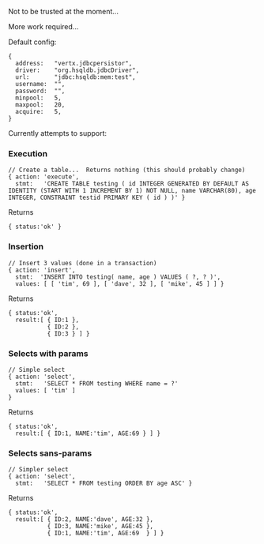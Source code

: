 Not to be trusted at the moment...

More work required...

Default config:

    {
      address:   "vertx.jdbcpersistor",
      driver:    "org.hsqldb.jdbcDriver",
      url:       "jdbc:hsqldb:mem:test",
      username:  "",
      password:  "",
      minpool:   5,
      maxpool:   20,
      acquire:   5,
    }

Currently attempts to support:

### Execution

    // Create a table...  Returns nothing (this should probably change)
    { action: 'execute',
      stmt:   'CREATE TABLE testing ( id INTEGER GENERATED BY DEFAULT AS IDENTITY (START WITH 1 INCREMENT BY 1) NOT NULL, name VARCHAR(80), age  INTEGER, CONSTRAINT testid PRIMARY KEY ( id ) )' }

Returns

    { status:'ok' }


### Insertion

    // Insert 3 values (done in a transaction)
    { action: 'insert',
      stmt:  'INSERT INTO testing( name, age ) VALUES ( ?, ? )',
      values: [ [ 'tim', 69 ], [ 'dave', 32 ], [ 'mike', 45 ] ] }

Returns

    { status:'ok',
      result:[ { ID:1 },
               { ID:2 },
               { ID:3 } ] }

### Selects with params

    // Simple select
    { action: 'select',
      stmt:   'SELECT * FROM testing WHERE name = ?'
      values: [ 'tim' ]
    }

Returns

    { status:'ok',
      result:[ { ID:1, NAME:'tim', AGE:69 } ] }

### Selects sans-params

    // Simpler select
    { action: 'select',
      stmt:   'SELECT * FROM testing ORDER BY age ASC' }

Returns

    { status:'ok',
      result:[ { ID:2, NAME:'dave', AGE:32 },
               { ID:3, NAME:'mike', AGE:45 },
               { ID:1, NAME:'tim', AGE:69  } ] }
